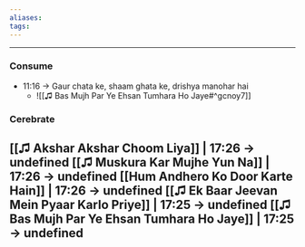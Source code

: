 ```yaml
---
aliases:
tags:
---
```

---
### Consume
- 11:16 → Gaur chata ke, shaam ghata ke, drishya manohar hai
	- ![[♫ Bas Mujh Par Ye Ehsan Tumhara Ho Jaye#^gcnoy7]]
### Cerebrate
[[♫ Akshar Akshar Choom Liya]] | 17:26 → undefined
[[♫ Muskura Kar Mujhe Yun Na]] | 17:26 → undefined
[[Hum Andhero Ko Door Karte Hain]] | 17:26 → undefined
[[♫ Ek Baar Jeevan Mein Pyaar Karlo Priye]] | 17:25 → undefined
[[♫ Bas Mujh Par Ye Ehsan Tumhara Ho Jaye]] | 17:25 → undefined
---
  
